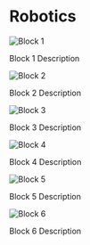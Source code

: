 # Robotics

<div class="grid-container">
    <div class="grid-item">
        <img src="images/block1.png" alt="Block 1">
        <p>Block 1 Description</p>
    </div>
    <div class="grid-item">
        <img src="images/block2.png" alt="Block 2">
        <p>Block 2 Description</p>
    </div>
    <div class="grid-item">
        <img src="images/block3.png" alt="Block 3">
        <p>Block 3 Description</p>
    </div>
    <div class="grid-item">
        <img src="images/block4.png" alt="Block 4">
        <p>Block 4 Description</p>
    </div>
    <div class="grid-item">
        <img src="images/block5.png" alt="Block 5">
        <p>Block 5 Description</p>
    </div>
    <div class="grid-item">
        <img src="images/block6.png" alt="Block 6">
        <p>Block 6 Description</p>
    </div>
</div>